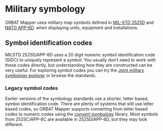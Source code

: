<script setup>
import MilSymbol from '../components/MilSymbol.vue'
</script>

# Military symbology

ORBAT Mapper uses military map symbols defined
in [MIL-STD 2525D](https://www.jcs.mil/Portals/36/Documents/Doctrine/Other_Pubs/ms_2525d.pdf) and [NATO
APP-6D](https://nso.nato.int/nso/nsdd/main/standards/ap-details/1912/EN).
when displaying units, equipment and installations.

<div class="flex items-center gap-4 justify-center">
    <MilSymbol sidc="10031000131211004600" /> 
    <MilSymbol sidc="10061000151205010000" />
    <MilSymbol sidc="10031500331105030000" />
    <MilSymbol sidc="10032000001213010000" />
</div>

<div class="flex gap-4 items-center justify-center">
    <MilSymbol sidc="10011000000000000000" />
    <MilSymbol sidc="10031000000000000000" />
    <MilSymbol sidc="10041000000000000000" />
    <MilSymbol sidc="10061000000000000000" />
</div>

## Symbol identification codes

MILSTD 2525D/APP-6D uses a 20 digit numeric symbol identification code (SIDC) to uniquely represent a symbol. You
usually don't need to work with these codes directly, but understanding how they are constructed can be very useful. For
exploring symbol codes you can try the [Joint military symbology explorer](https://explorer.milsymb.net/#/explore/) or
browse the standards.

### Legacy symbol codes

Earlier versions of the symbology standards use a shorter, letter based, symbol identification code. There are plenty of
systems that still use letter based codes, so ORBAT Mapper supports converting from letter based codes to numeric codes
using the [convert-symbology](https://github.com/orbat-mapper/convert-symbology) library. Most symbols from 2525C/APP-6C
are available in 2525D/APP-6D, but they may look different.
